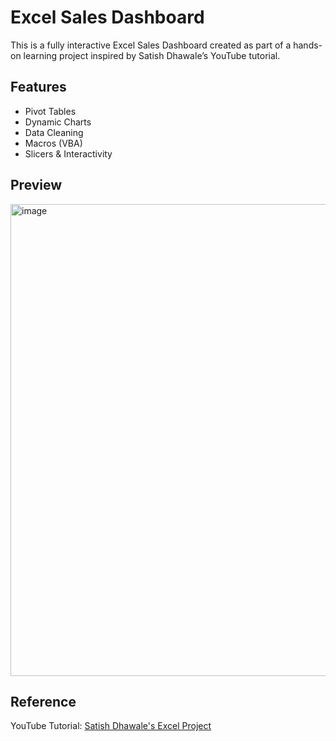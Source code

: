 # Excel Sales Dashboard

This is a fully interactive Excel Sales Dashboard created as part of a hands-on learning project inspired by Satish Dhawale’s YouTube tutorial.

## Features
- Pivot Tables
- Dynamic Charts
- Data Cleaning
- Macros (VBA)
- Slicers & Interactivity

## Preview
<img width="1571" height="755" alt="image" src="https://github.com/user-attachments/assets/c91d7b26-fb3f-42ff-9f8b-6ae2ed02dd57" />


## Reference
YouTube Tutorial: [Satish Dhawale's Excel Project](https://www.youtube.com/watch?v=XbyiTh-6k9Q&t=16802s)

